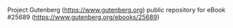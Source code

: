 Project Gutenberg (https://www.gutenberg.org) public repository for eBook #25689 (https://www.gutenberg.org/ebooks/25689)
